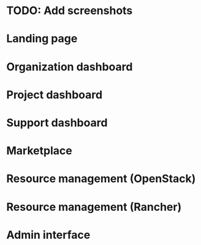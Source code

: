 # TODO: Add screenshots

# Landing page

# Organization dashboard

# Project dashboard

# Support dashboard

# Marketplace

# Resource management (OpenStack)

# Resource management (Rancher)

# Admin interface
